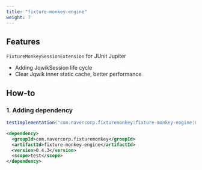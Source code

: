 ```yaml
---
title: "fixture-monkey-engine"
weight: 7
---
```


## Features
`FixtureMonkeySessionExtension` for JUnit Jupiter
- Adding JqwikSession life cycle  
- Clear Jqwik inner static cache, better performance

## How-to
### 1. Adding dependency
```groovy
testImplementation("com.navercorp.fixturemonkey:fixture-monkey-engine:0.4.3")
```

```xml
<dependency>
  <groupId>com.navercorp.fixturemonkey</groupId>
  <artifactId>fixture-monkey-engine</artifactId>
  <version>0.4.3</version>
  <scope>test</scope>
</dependency>
```
